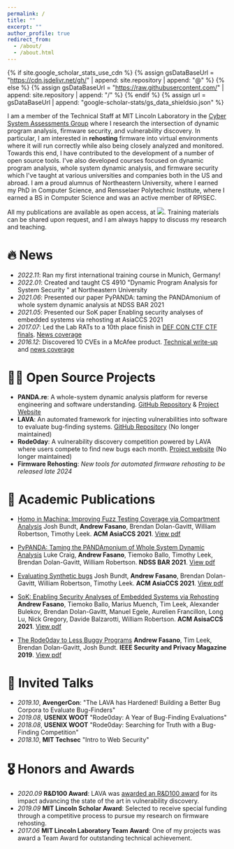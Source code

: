 ```yaml
---
permalink: /
title: ""
excerpt: ""
author_profile: true
redirect_from: 
  - /about/
  - /about.html
---
```


{% if site.google_scholar_stats_use_cdn %}
{% assign gsDataBaseUrl = "https://cdn.jsdelivr.net/gh/" | append: site.repository | append: "@" %}
{% else %}
{% assign gsDataBaseUrl = "https://raw.githubusercontent.com/" | append: site.repository | append: "/" %}
{% endif %}
{% assign url = gsDataBaseUrl | append: "google-scholar-stats/gs_data_shieldsio.json" %}

<span class='anchor' id='about-me'></span>
I am a member of the Technical Staff at MIT Lincoln Laboratory in the [Cyber System Assessments Group](https://www.ll.mit.edu/r-d/cyber-security-and-information-sciences/cyber-system-assessments) where I research the intersection of dynamic program analysis, firmware security, and vulnerability discovery. In particular, I am interested in **rehosting** firmware into virtual environments where it will run correctly while also being closely analyzed and monitored. Towards this end, I have contributed to the development of a number of open source tools. I've also developed courses focused on dynamic program analysis, whole system dynamic analysis, and firmware security which I've taught at various universities and companies both in the US and abroad. I am a proud alumnus of Northeastern University, where I earned my PhD in Computer Science, and Rensselaer Polytechnic Institute, where I earned a BS in Computer Science and was an active member of RPISEC.

All my publications are available as open access, at <a href='https://scholar.google.com/citations?user=Y9XVfSIAAAAJ'><img src="https://img.shields.io/endpoint?url={{ url | url_encode }}&logo=Google%20Scholar&labelColor=f6f6f6&color=9cf&style=flat&label=citations"></a>. Training materials can be shared upon request, and I am always happy to discuss my research and teaching.

# 🔥 News
- *2022.11*: Ran my first international training course in Munich, Germany!
- *2022.01*: Created and taught <emph>CS 4910</emph> &quot;Dynamic Program Analysis for System Security &quot; at Northeastern University
- *2021.06*: Presented our paper <emph>PyPANDA: taming the PANDAmonium of whole system dynamic analysis</emph> at NDSS BAR 2021
- *2021.05*: Presented our SoK paper <emph>Enabling security analyses of embedded systems via rehosting</emph> at AsiaCCS 2021
- *2017.07*: Led the Lab RATs to a 10th place finish in <a href="https://www.defcon.org/html/links/dc-ctf.html" target="_blank">DEF CON CTF CTF finals</a>. <a href="https://news.mit.edu/2017/mit-team-lincoln-laboratory-scores-big-at-def-con-hacking-competition-0918" target="_blank">News coverage</a>
- *2016.12*: Discovered 10 CVEs in a McAfee product. <a href="https://nation.state.actor">Technical write-up</a> and <a href="https://www.theregister.com/2016/12/13/boffin_dishes_10_mcafee_enterprise_bugs_for_chained_rce_root_death/" target="_blank">news coverage</a>

# 🧑‍💻 Open Source Projects
- **PANDA.re**: A whole-system dynamic analysis platform for reverse engineering and software understanding. [GitHub Repository](https://github.com/panda-re/panda) & [Project Website](https://panda.re)
- **LAVA**: An automated framework for injecting vulnerabilities into software to evaluate bug-finding systems. [GitHub Repository](https://github.com/panda-re/lava) (No longer maintained)
- **Rode0day**: A vulnerability discovery competition powered by LAVA where users compete to find new bugs each month. [Project website](https://rode0day.mit.edu) (No longer maintained)
- **Firmware Rehosting**: _New tools for automated firmware rehosting to be released late 2024_

# 📝 Academic Publications 

- [Homo in Machina: Improving Fuzz Testing Coverage via Compartment Analysis](https://scholar.google.com/citations?view_op=view_citation&hl=en&user=Y9XVfSIAAAAJ&citation_for_view=Y9XVfSIAAAAJ:YsMSGLbcyi4C) Josh Bundt, **Andrew Fasano**, Brendan Dolan-Gavitt, William Robertson, Timothy Leek. **ACM AsiaCCS 2021**. [View pdf](https://arxiv.org/pdf/2212.11162.pdf)

- [PyPANDA: Taming the PANDAmonium of Whole System Dynamic Analysis](https://scholar.google.com/citations?view_op=view_citation&hl=en&user=Y9XVfSIAAAAJ&citation_for_view=Y9XVfSIAAAAJ:zYLM7Y9cAGgC) Luke Craig, **Andrew Fasano**,  Tiemoko Ballo, Timothy Leek, Brendan Dolan-Gavitt, William Robertson. **NDSS BAR 2021**. [View pdf](https://www.ndss-symposium.org/wp-content/uploads/bar2021_23001_paper.pdf) 

- [Evaluating Synthetic bugs](https://scholar.google.com/citations?view_op=view_citation&hl=en&user=Y9XVfSIAAAAJ&citation_for_view=Y9XVfSIAAAAJ:Tyk-4Ss8FVUC) Josh Bundt, **Andrew Fasano**, Brendan Dolan-Gavitt, William Robertson, Timothy Leek. **ACM AsiaCCS 2021**. [View pdf](https://dl.acm.org/doi/pdf/10.1145/3433210.3453096)

- [SoK: Enabling Security Analyses of Embedded Systems via Rehosting](https://scholar.google.com/citations?view_op=view_citation&hl=en&user=Y9XVfSIAAAAJ&citation_for_view=Y9XVfSIAAAAJ:IjCSPb-OGe4C)
**Andrew Fasano**, Tiemoko Ballo, Marius Muench, Tim Leek, Alexander Bulekov, Brendan Dolan-Gavitt, Manuel Egele, Aurelien Francillon, Long Lu, Nick Gregory, Davide Balzarotti, William Robertson. **ACM AsisaCCS 2021**. [View pdf](https://dspace.mit.edu/handle/1721.1/130505)

- [The Rode0day to Less Buggy Programs](https://scholar.google.com/citations?view_op=view_citation&hl=en&user=Y9XVfSIAAAAJ&citation_for_view=Y9XVfSIAAAAJ:2osOgNQ5qMEC) **Andrew Fasano**, Tim Leek, Brendan Dolan-Gavitt, Josh Bundt. **IEEE Security and Privacy Magazine 2019**. [View pdf](https://messlab.moyix.net/papers/rode0day_spmag19.pdf)

# 💬 Invited Talks
- *2019.10*, **AvengerCon**: "The LAVA has Hardened! Building a Better Bug Corpora to Evaluate Bug-Finders"
- *2019.08*, **USENIX WOOT** "Rode0day: A Year of Bug-Finding Evaluations"
- *2018.08*, **USENIX WOOT** "Rode0day: Searching for Truth with a Bug-Finding Competition"
- *2018.10*, **MIT Techsec** "Intro to Web Security"

# 🎖 Honors and Awards
- *2020.09* **R&D100 Award**: LAVA was [awarded an R&D100 award](https://www.rdworldonline.com/rd-100-2020-winner/lava-large-scale-vulnerability-addition/) for its impact advancing the state of the art in vulnerability discovery.
- *2019.09* **MIT Lincoln Scholar Award**: Selected to receive special funding through a competitive process to pursue my research on firmware rehosting.
- *2017.06* **MIT Lincoln Laboratory Team Award**: One of my projects was award a Team Award for outstanding technical achievement.
